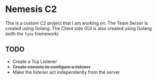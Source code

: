 # Nemesis C2

This is a custom C2 project that I am working on. The Team Server is created using Golang. The Client side GUI is also created using Golang (with the `fyne` framework)

## TODO

- Create a Tcp Listener
- ~~Create console to configure a listener~~
- Make the listener act independently from the server
